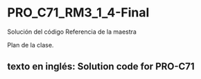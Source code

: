 # PRO_C71_RM3_1_4-Final
Solución del código
Referencia de la maestra

Plan de la clase.
## texto en inglés: Solution code for PRO-C71
